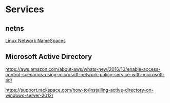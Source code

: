 # Services

## netns
[Linux Network NameSpaces](http://blog.scottlowe.org/2013/09/04/introducing-linux-network-namespaces)

## Microsoft Active Directory

https://aws.amazon.com/about-aws/whats-new/2016/10/enable-access-control-scenarios-using-microsoft-network-policy-service-with-microsoft-ad/

https://support.rackspace.com/how-to/installing-active-directory-on-windows-server-2012/

